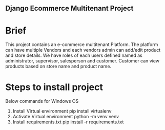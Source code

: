 ## Django Ecommerce Multitenant Project 

# Brief
 
This project contains an e-commerce multitenant Platform. The platform can have multiple Vendors and each vendors admin can add/edit product and store details. We have roles of each users defined named as administrator, supervisor, salesperson and customer. Customer can view products based on store name and product name. 


# Steps to install project

Below commands for Windows OS

1. Install Virtual environment
    pip install virtualenv 
2. Activate Virtual environment
    python -m venv venv
3. Install requirements.txt
   pip install -r requirements.txt
     
